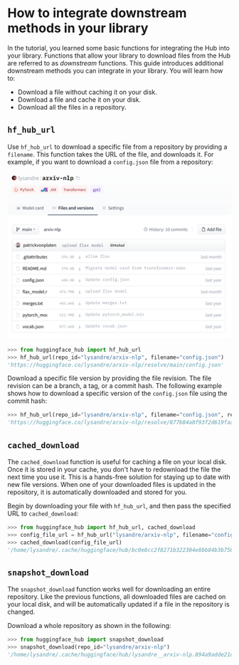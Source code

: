 # How to integrate downstream methods in your library

In the tutorial, you learned some basic functions for integrating the Hub into your library. Functions that allow your library to download files from the Hub are referred to as *downstream* functions. This guide introduces additional downstream methods you can integrate in your library. You will learn how to:

* Download a file without caching it on your disk.
* Download a file and cache it on your disk.
* Download all the files in a repository.

## `hf_hub_url`

Use `hf_hub_url` to download a specific file from a repository by providing a `filename`. This function takes the URL of the file, and downloads it. For example, if you want to download a `config.json` file from a repository:

![/docs/assets/hub/repo.png](/docs/assets/hub/repo.png)

```python
>>> from huggingface_hub import hf_hub_url
>>> hf_hub_url(repo_id="lysandre/arxiv-nlp", filename="config.json")
'https://huggingface.co/lysandre/arxiv-nlp/resolve/main/config.json'
```

Download a specific file version by providing the file revision. The file revision can be a branch, a tag, or a commit hash. The following example shows how to download a specific version of the `config.json` file using the commit hash:

```python
>>> hf_hub_url(repo_id="lysandre/arxiv-nlp", filename="config.json", revision="877b84a8f93f2d619faa2a6e514a32beef88ab0a")
'https://huggingface.co/lysandre/arxiv-nlp/resolve/877b84a8f93f2d619faa2a6e514a32beef88ab0a/config.json'
```

## `cached_download`

The `cached_download` function is useful for caching a file on your local disk. Once it is stored in your cache, you don't have to redownload the file the next time you use it. This is a hands-free solution for staying up to date with new file versions. When one of your downloaded files is updated in the repository, it is automatically downloaded and stored for you.

Begin by downloading your file with `hf_hub_url`, and then pass the specified URL to `cached_download`:

```python
>>> from huggingface_hub import hf_hub_url, cached_download
>>> config_file_url = hf_hub_url("lysandre/arxiv-nlp", filename="config.json")
>>> cached_download(config_file_url)
'/home/lysandre/.cache/huggingface/hub/bc0e8cc2f8271b322304e8bb84b3b7580701d53a335ab2d75da19c249e2eeebb.066dae6fdb1e2b8cce60c35cc0f78ed1451d9b341c78de19f3ad469d10a8cbb1'
```

## `snapshot_download`

The `snapshot_download` function works well for downloading an entire repository. Like the previous functions, all downloaded files are cached on your local disk, and will be automatically updated if a file in the repository is changed.

Download a whole repository as shown in the following:

```python
>>> from huggingface_hub import snapshot_download
>>> snapshot_download(repo_id="lysandre/arxiv-nlp")
'/home/lysandre/.cache/huggingface/hub/lysandre__arxiv-nlp.894a9adde21d9a3e3843e6d5aeaaf01875c7fade'
```